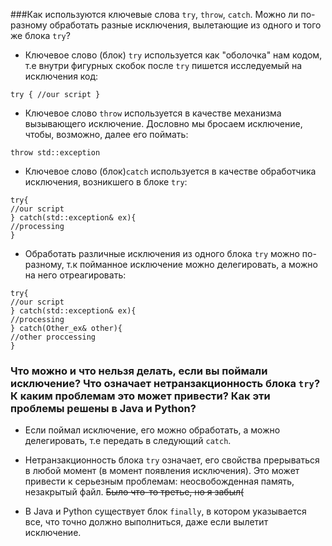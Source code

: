 ###Как используются ключевые слова `try`, `throw`, `catch`. Можно ли по-разному обработать разные исключения, вылетающие из одного и того же блока `try`?

 - Ключевое слово (блок) `try` используется как "оболочка" нам кодом, т.е внутри фигурных скобок после `try` пишется исследуемый на исключения код: 

`try { //our script }`

 - Ключевое слово `throw` используется в качестве механизма вызывающего исключение. Дословно мы бросаем исключение, чтобы, возможно, далее его поймать:

`throw std::exception`

 - Ключевое слово (блок)`catch` используется в качестве обработчика исключения, возникшего в блоке `try`:

``` 
try{  
//our script 
} catch(std::exception& ex){ 
//processing 
}

```
 - Обработать различные исключения из одного блока `try` можно по-разному, т.к пойманное исключение можно делегировать, а можно на него отреагировать:

```
try{  
//our script 
} catch(std::exception& ex){ 
//processing 
} catch(Other_ex& other){ 
//other proccessing 
}

```

### Что можно и что нельзя делать, если вы поймали исключение? Что означает нетранзакционность блока `try`? К каким проблемам это может привести? Как эти проблемы решены в Java и Python?

 - Если поймал исключение, его можно обработать, а можно делегировать, т.е передать в следующий `catch`.

 - Нетранзакционность блока  `try` означает, его свойства прерываться в любой момент (в момент появления исключения). Это может привести к серьезным проблемам: неосвобожденная память, незакрытый файл. ~~Было что-то третье, но я забыл(~~

 - В Java и Python существует блок `finally`, в котором указывается все, что точно должно выполниться, даже если вылетит исключение.